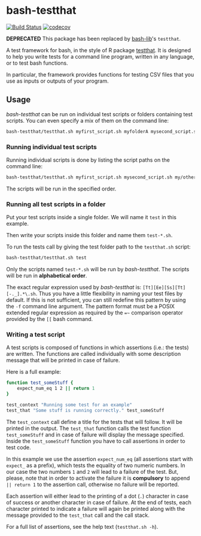# bash-testthat

[![Build Status](https://travis-ci.org/pkrog/bash-testthat.svg?branch=master)](https://travis-ci.org/pkrog/bash-testthat)
[![codecov](https://codecov.io/gh/pkrog/bash-testthat/branch/master/graph/badge.svg?token=4QNHAHECYQ)](https://codecov.io/gh/pkrog/bash-testthat)

**DEPRECATED** This package has been replaced by [bash-lib](https://github.com/pkrog/bash-lib)'s `testthat`.

A test framework for bash, in the style of R package [testthat](https://github.com/hadley/testthat).
It is designed to help you write tests for a command line program, written in any language, or to test bash functions.

In particular, the framework provides functions for testing CSV files that you use as inputs or outputs of your program.

## Usage

*bash-testthat* can be run on individual test scripts or folders containing test scripts.
You can even specify a mix of them on the command line:
```sh
bash-testthat/testthat.sh myfirst_script.sh myfolderA mysecond_script.sh myfolderB
```

### Running individual test scripts

Running individual scripts is done by listing the script paths on the command line:
```sh
bash-testthat/testthat.sh myfirst_script.sh mysecond_script.sh my/other/script.sh
```
The scripts will be run in the specified order.

### Running all test scripts in a folder

Put your test scripts inside a single folder. We will name it `test` in this example.

Then write your scripts inside this folder and name them `test-*.sh`.

To run the tests call by giving the test folder path to the `testthat.sh` script:
```sh
bash-testthat/testthat.sh test
```
Only the scripts named `test-*.sh` will be run by *bash-testthat*.
The scripts will be run in **alphabetical order**.

The exact regular expression used by *bash-testthat* is: `[Tt][Ee][Ss][Tt][-._].*\.sh`.
Thus you have a little flexibility in naming your test files by default.
If this is not sufficient, you can still redefine this pattern by using the `-f` command line argument.
The pattern format must be a POSIX extended regular expression as required by the `=~` comparison operator provided by the `[[` bash command.

### Writing a test script

A test scripts is composed of functions in which assertions (i.e.: the tests) are written.
The functions are called individually with some description message that will be printed in case of failure.

Here is a full example:
```sh
function test_someStuff {
	expect_num_eq 1 2 || return 1
}

test_context "Running some test for an example"
test_that "Some stuff is running correctly." test_someStuff
```
The `test_context` call define a title for the tests that will follow. It will be printed in the output.
The `test_that` function calls the test function `test_someStuff` and in case of failure will display the message specified.
Inside the `test_someStuff` function you have to call assertions in order to test code.

In this example we use the assertion `expect_num_eq` (all assertions start with `expect_` as a prefix), which tests the equality of two numeric numbers.
In our case the two numbers `1` and `2` will lead to a failure of the test.
But, please, note that in order to activate the failure it is **compulsory** to append ` || return 1` to the assertion call, otherwise no failure will be reported.

Each assertion will either lead to the printing of a dot (`.`) character in case of success or another character in case of failure.
At the end of tests, each character printed to indicate a failure will again be printed along with the message provided to the `test_that` call and the call stack.

For a full list of assertions, see the help text (`testthat.sh -h`).
